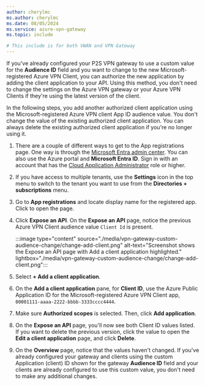 ```yaml
---
author: cherylmc
ms.author: cherylmc
ms.date: 08/05/2024
ms.service: azure-vpn-gateway
ms.topic: include

# This include is for both VWAN and VPN Gateway
---
```


If you've already configured your P2S VPN gateway to use a custom value for the **Audience ID** field and you want to change to the new Microsoft-registered Azure VPN Client, you can authorize the new application by adding the client application to your API. Using this method, you don't need to change the settings on the Azure VPN gateway or your Azure VPN Clients if they're using the latest version of the client.

In the following steps, you add another authorized client application using the Microsoft-registered Azure VPN client App ID audience value. You don't change the value of the existing authorized client application. You can always delete the existing authorized client application if you're no longer using it.

1. There are a couple of different ways to get to the App registrations page. One way is through the [Microsoft Entra admin center](https://entra.microsoft.com). You can also use the Azure portal and **Microsoft Entra ID**. Sign in with an account that has the [Cloud Application Administrator](/entra/identity/role-based-access-control/permissions-reference#cloud-application-administrator) role or higher.
1. If you have access to multiple tenants, use the **Settings** icon in the top menu to switch to the tenant you want to use from the **Directories + subscriptions** menu.
1. Go to **App registrations** and locate display name for the registered app. Click to open the page.
1. Click **Expose an API**. On the **Expose an API** page, notice the previous Azure VPN Client audience value `Client Id` is present.

   :::image type="content" source="./media/vpn-gateway-custom-audience-change/change-add-client.png" alt-text="Screenshot shows the Expose an API page with Add a client application highlighted." lightbox="./media/vpn-gateway-custom-audience-change/change-add-client.png":::
1. Select **+ Add a client application**.
1. On the **Add a client application** pane, for **Client ID**, use the Azure Public Application ID for the Microsoft-registered Azure VPN Client app, `00001111-aaaa-2222-bbbb-3333cccc4444`.
1. Make sure **Authorized scopes** is selected. Then, click **Add application**.
1. On the **Expose an API** page, you'll now see both Client ID values listed. If you want to delete the previous version, click the value to open the **Edit a client application** page, and click **Delete**.
1. On the **Overview** page, notice that the values haven't changed. If you've already configured your gateway and clients using the custom Application (client) ID shown for the gateway **Audience ID** field and your clients are already configured to use this custom value, you don't need to make any additional changes.
